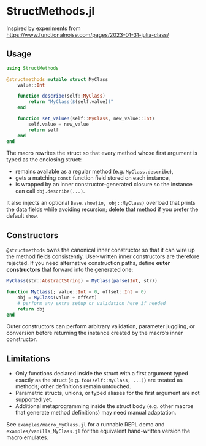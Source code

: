 # StructMethods.jl

Inspired by experiments from  
https://www.functionalnoise.com/pages/2023-01-31-julia-class/

## Usage

```julia
using StructMethods

@structmethods mutable struct MyClass
    value::Int

    function describe(self::MyClass)
        return "MyClass($(self.value))"
    end

    function set_value!(self::MyClass, new_value::Int)
        self.value = new_value
        return self
    end
end
```

The macro rewrites the struct so that every method whose first argument is typed as the enclosing struct:

- remains available as a regular method (e.g. `MyClass.describe`),
- gets a matching `const` function field stored on each instance,
- is wrapped by an inner constructor-generated closure so the instance can call `obj.describe(...)`.

It also injects an optional `Base.show(io, obj::MyClass)` overload that prints the data fields while avoiding recursion; delete that method if you prefer the default `show`.

## Constructors

`@structmethods` owns the canonical inner constructor so that it can wire up the method fields consistently. User-written inner constructors are therefore rejected. If you need alternative construction paths, define **outer constructors** that forward into the generated one:

```julia
MyClass(str::AbstractString) = MyClass(parse(Int, str))

function MyClass(; value::Int = 0, offset::Int = 0)
    obj = MyClass(value + offset)
    # perform any extra setup or validation here if needed
    return obj
end
```

Outer constructors can perform arbitrary validation, parameter juggling, or conversion before returning the instance created by the macro’s inner constructor.

## Limitations

- Only functions declared inside the struct with a first argument typed exactly as the struct (e.g. `foo(self::MyClass, ...)`) are treated as methods; other definitions remain untouched.
- Parametric structs, unions, or typed aliases for the first argument are not supported yet.
- Additional metaprogramming inside the struct body (e.g. other macros that generate method definitions) may need manual adaptation.

See `examples/macro_MyClass.jl` for a runnable REPL demo and `examples/vanilla_MyClass.jl` for the equivalent hand-written version the macro emulates.

